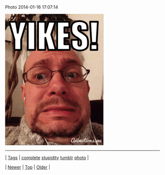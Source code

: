 <!--
title: Photo 2014-01-16 17
date: 2020-06-28T15:27:00.250Z
tags: complete, stupidity, tumblr, photo
-->


Photo 2014-01-16 17:07:14

![](73522447045-0.gif)

<!--BOTTOM-POST-NAVIGATION-->
---

| [Tags](tags.md) | [complete](tag-complete.md) [stupidity](tag-stupidity.md) [tumblr](tag-tumblr.md) [photo](tag-photo.md) |

| [Newer](73522309939.md) | [Top](index.md) | [Older](73523208346.md) |